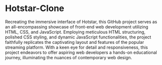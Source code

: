 # Hotstar-Clone
Recreating the immersive interface of Hotstar, this GitHub project serves as an all-encompassing showcase of front-end web development utilizing HTML, CSS, and JavaScript. Employing meticulous HTML structuring, polished CSS styling, and dynamic JavaScript functionalities, the project faithfully replicates the captivating layout and features of the popular streaming platform. With a keen eye for detail and responsiveness, this project endeavors to offer aspiring web developers a hands-on educational journey, illuminating the nuances of contemporary web design.
